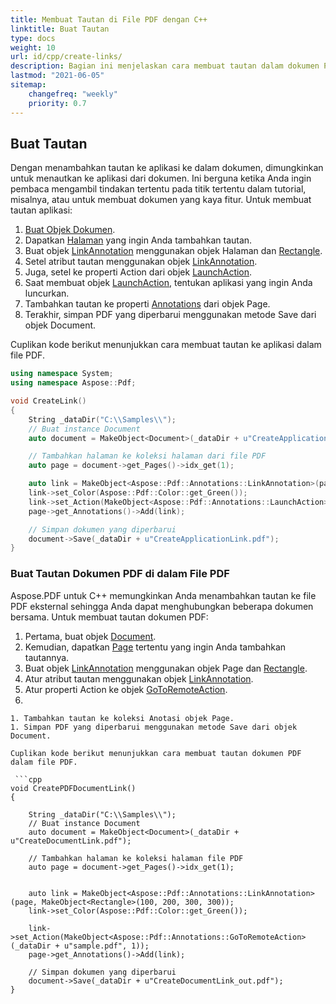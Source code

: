 ```yaml
---
title: Membuat Tautan di File PDF dengan C++
linktitle: Buat Tautan
type: docs
weight: 10
url: id/cpp/create-links/
description: Bagian ini menjelaskan cara membuat tautan dalam dokumen PDF Anda dengan C++.
lastmod: "2021-06-05"
sitemap:
    changefreq: "weekly"
    priority: 0.7
---
```


## Buat Tautan

Dengan menambahkan tautan ke aplikasi ke dalam dokumen, dimungkinkan untuk menautkan ke aplikasi dari dokumen. Ini berguna ketika Anda ingin pembaca mengambil tindakan tertentu pada titik tertentu dalam tutorial, misalnya, atau untuk membuat dokumen yang kaya fitur. Untuk membuat tautan aplikasi:

1. [Buat Objek Dokumen](https://reference.aspose.com/pdf/cpp/class/aspose.pdf.document).
1. Dapatkan [Halaman](https://reference.aspose.com/pdf/cpp/class/aspose.pdf.page) yang ingin Anda tambahkan tautan.
1. Buat objek [LinkAnnotation](https://reference.aspose.com/pdf/cpp/class/aspose.pdf.annotations.link_annotation/) menggunakan objek Halaman dan [Rectangle](https://reference.aspose.com/pdf/cpp/class/aspose.pdf.rectangle).
1. Setel atribut tautan menggunakan objek [LinkAnnotation](https://reference.aspose.com/pdf/cpp/class/aspose.pdf.annotations.link_annotation/).
1. Juga, setel ke properti Action dari objek [LaunchAction](https://reference.aspose.com/pdf/cpp/class/aspose.pdf.annotations.launch_action/).
1. Saat membuat objek [LaunchAction](https://reference.aspose.com/pdf/cpp/class/aspose.pdf.annotations.launch_action/), tentukan aplikasi yang ingin Anda luncurkan.
1. Tambahkan tautan ke properti [Annotations](https://reference.aspose.com/pdf/cpp/namespace/aspose.pdf.annotations) dari objek Page.
1. Terakhir, simpan PDF yang diperbarui menggunakan metode Save dari objek Document.

Cuplikan kode berikut menunjukkan cara membuat tautan ke aplikasi dalam file PDF.

```cpp
using namespace System;
using namespace Aspose::Pdf;

void CreateLink() 
{
    String _dataDir("C:\\Samples\\");
    // Buat instance Document
    auto document = MakeObject<Document>(_dataDir + u"CreateApplicationLink.pdf");

    // Tambahkan halaman ke koleksi halaman dari file PDF
    auto page = document->get_Pages()->idx_get(1);

    auto link = MakeObject<Aspose::Pdf::Annotations::LinkAnnotation>(page, MakeObject<Rectangle>(100, 200, 300, 300));
    link->set_Color(Aspose::Pdf::Color::get_Green());
    link->set_Action(MakeObject<Aspose::Pdf::Annotations::LaunchAction>(document, _dataDir + u"sample.pdf"));
    page->get_Annotations()->Add(link);

    // Simpan dokumen yang diperbarui
    document->Save(_dataDir + u"CreateApplicationLink.pdf");
}
```

### Buat Tautan Dokumen PDF di dalam File PDF

Aspose.PDF untuk C++ memungkinkan Anda menambahkan tautan ke file PDF eksternal sehingga Anda dapat menghubungkan beberapa dokumen bersama. Untuk membuat tautan dokumen PDF:

1. Pertama, buat objek [Document](https://reference.aspose.com/pdf/cpp/class/aspose.pdf.document).
1. Kemudian, dapatkan [Page](https://reference.aspose.com/pdf/cpp/class/aspose.pdf.page) tertentu yang ingin Anda tambahkan tautannya.
1. Buat objek [LinkAnnotation](https://reference.aspose.com/pdf/cpp/class/aspose.pdf.annotations.link_annotation/) menggunakan objek Page dan [Rectangle](https://reference.aspose.com/pdf/cpp/class/aspose.pdf.rectangle).
1. Atur atribut tautan menggunakan objek [LinkAnnotation](https://reference.aspose.com/pdf/cpp/class/aspose.pdf.annotations.link_annotation/).
1. Atur properti Action ke objek [GoToRemoteAction](https://reference.aspose.com/pdf/cpp/class/aspose.pdf.annotations.go_to_remote_action/).
1.
``` Saat membuat objek GoToRemoteAction, tentukan file PDF yang harus diluncurkan, serta nomor halaman yang harus dibuka.
1. Tambahkan tautan ke koleksi Anotasi objek Page.
1. Simpan PDF yang diperbarui menggunakan metode Save dari objek Document.

Cuplikan kode berikut menunjukkan cara membuat tautan dokumen PDF dalam file PDF.

 ```cpp
void CreatePDFDocumentLink() 
{

    String _dataDir("C:\\Samples\\");
    // Buat instance Document
    auto document = MakeObject<Document>(_dataDir + u"CreateDocumentLink.pdf");

    // Tambahkan halaman ke koleksi halaman file PDF
    auto page = document->get_Pages()->idx_get(1);


    auto link = MakeObject<Aspose::Pdf::Annotations::LinkAnnotation>(page, MakeObject<Rectangle>(100, 200, 300, 300));
    link->set_Color(Aspose::Pdf::Color::get_Green());

    link->set_Action(MakeObject<Aspose::Pdf::Annotations::GoToRemoteAction>(_dataDir + u"sample.pdf", 1));
    page->get_Annotations()->Add(link);

    // Simpan dokumen yang diperbarui
    document->Save(_dataDir + u"CreateDocumentLink_out.pdf");
}
```
